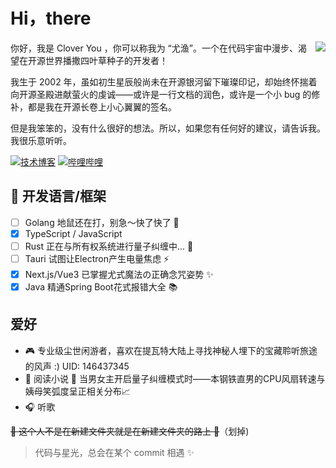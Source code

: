 # Hi，there

<img align="right" src="https://github-readme-stats.vercel.app/api?username=clovu&show_icons=true&theme=radical">

你好，我是 Clover You ，你可以称我为 “尤渔”。一个在代码宇宙中漫步、渴望在开源世界播撒四叶草种子的开发者！

我生于 2002 年，虽如初生星辰般尚未在开源银河留下璀璨印记，却始终怀揣着向开源圣殿进献萤火的虔诚——或许是一行文档的润色，或许是一个小 bug 的修补，都是我在开源长卷上小心翼翼的签名。

但是我笨笨的，没有什么很好的想法。所以，如果您有任何好的建议，请告诉我。我很乐意听听。

[![技术博客](https://img.shields.io/badge/Blog-ctong.top-FFA500)](http://www.ctong.top) [![哔哩哔哩](https://img.shields.io/badge/BiLiBiLi-348402900-FB7299)](https://space.bilibili.com/348402900)

## 💬  开发语言/框架

- [ ] Golang 地鼠还在打，别急～快了快了 🐒
- [x] TypeScript / JavaScript
- [ ] Rust 正在与所有权系统进行量子纠缠中... 🤯
- [ ] Tauri 试图让Electron产生电量焦虑 ⚡
- [x] Next.js/Vue3 已掌握尤式魔法の正确念咒姿势 ✨
- [x] Java 精通Spring Boot花式报错大全 📚

## 爱好

- 🎮 专业级尘世闲游者，喜欢在提瓦特大陆上寻找神秘人埋下的宝藏聆听旅途的风声 :)
  UID: 146437345
- 📖 阅读小说 **🐾** 当男女主开启量子纠缠模式时——本钢铁直男的CPU风扇转速与姨母笑弧度呈正相关分布📈 
- 🎧 听歌

~~🙉 这个人不是在新建文件夹就是在新建文件夹的路上 🐶~~（划掉)

> 代码与星光，总会在某个 commit 相遇 ✨

